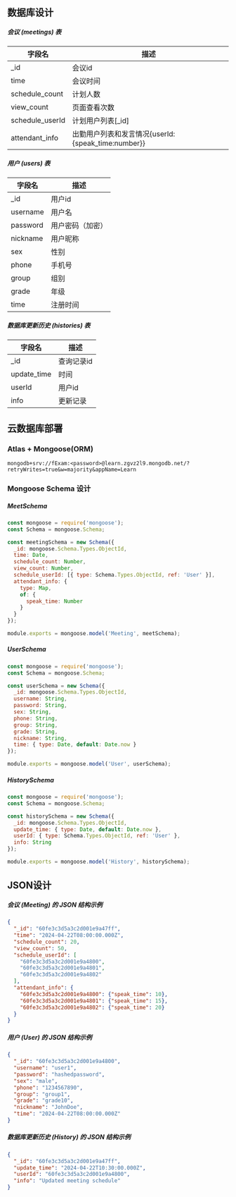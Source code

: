 ##  数据库设计

##### 会议 (meetings) 表

| 字段名          | 描述                                               |
| --------------- | -------------------------------------------------- |
| _id             | 会议id                                             |
| time            | 会议时间                                           |
| schedule_count  | 计划人数                                           |
| view_count      | 页面查看次数                                       |
| schedule_userId | 计划用户列表[_id]                                  |
| attendant_info  | 出勤用户列表和发言情况{userId:{speak_time:number}} |



##### 用户 (users) 表

| 字段名   | 描述             |
| -------- | ---------------- |
| _id      | 用户id           |
| username | 用户名           |
| password | 用户密码（加密） |
| nickname | 用户昵称         |
| sex      | 性别             |
| phone    | 手机号           |
| group    | 组别             |
| grade    | 年级             |
| time     | 注册时间         |



##### 数据库更新历史 (histories) 表

| 字段名      | 描述       |
| ----------- | ---------- |
| _id         | 查询记录id |
| update_time | 时间       |
| userId      | 用户id     |
| info        | 更新记录   |



## 云数据库部署

### Atlas + Mongoose(ORM)

```
mongodb+srv://fExam:<password>@learn.zgvz2l9.mongodb.net/?retryWrites=true&w=majority&appName=Learn
```



### Mongoose Schema 设计

##### MeetSchema 

```js
const mongoose = require('mongoose');
const Schema = mongoose.Schema;

const meetingSchema = new Schema({
  _id: mongoose.Schema.Types.ObjectId,
  time: Date,
  schedule_count: Number,
  view_count: Number,
  schedule_userId: [{ type: Schema.Types.ObjectId, ref: 'User' }],
  attendant_info: {
    type: Map,
    of: {
      speak_time: Number
    }
  }
});

module.exports = mongoose.model('Meeting', meetSchema);
```



##### UserSchema

```js
const mongoose = require('mongoose');
const Schema = mongoose.Schema;

const userSchema = new Schema({
  _id: mongoose.Schema.Types.ObjectId,
  username: String,
  password: String,
  sex: String,
  phone: String,
  group: String,
  grade: String,
  nickname: String,
  time: { type: Date, default: Date.now }
});

module.exports = mongoose.model('User', userSchema);
```



##### HistorySchema

```js
const mongoose = require('mongoose');
const Schema = mongoose.Schema;

const historySchema = new Schema({
  _id: mongoose.Schema.Types.ObjectId,
  update_time: { type: Date, default: Date.now },
  userId: { type: Schema.Types.ObjectId, ref: 'User' },
  info: String
});

module.exports = mongoose.model('History', historySchema);
```



## JSON设计

##### 会议 (Meeting) 的 JSON 结构示例

```json
{
  "_id": "60fe3c3d5a3c2d001e9a47ff",
  "time": "2024-04-22T08:00:00.000Z",
  "schedule_count": 20,
  "view_count": 50,
  "schedule_userId": [
    "60fe3c3d5a3c2d001e9a4800",
    "60fe3c3d5a3c2d001e9a4801",
    "60fe3c3d5a3c2d001e9a4802"
  ],
  "attendant_info": {
    "60fe3c3d5a3c2d001e9a4800": {"speak_time": 10},
    "60fe3c3d5a3c2d001e9a4801": {"speak_time": 15},
    "60fe3c3d5a3c2d001e9a4802": {"speak_time": 20}
  }
}

```

##### 用户 (User) 的 JSON 结构示例

```json
{
  "_id": "60fe3c3d5a3c2d001e9a4800",
  "username": "user1",
  "password": "hashedpassword",
  "sex": "male",
  "phone": "1234567890",
  "group": "group1",
  "grade": "grade10",
  "nickname": "JohnDoe",
  "time": "2024-04-22T08:00:00.000Z"
}
```

##### 数据库更新历史 (History) 的 JSON 结构示例

```json
{
  "_id": "60fe3c3d5a3c2d001e9a47ff",
  "update_time": "2024-04-22T10:30:00.000Z",
  "userId": "60fe3c3d5a3c2d001e9a4800",
  "info": "Updated meeting schedule"
}
```

